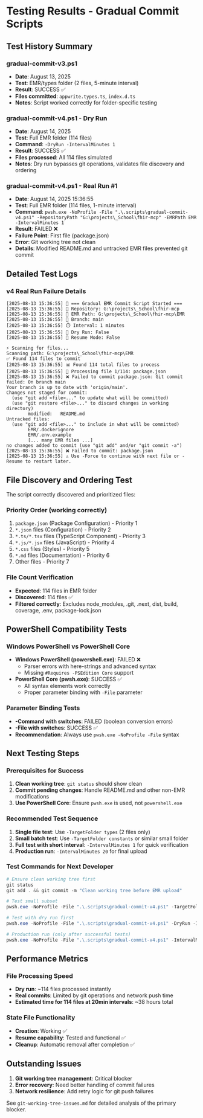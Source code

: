 # Testing Results - Gradual Commit Scripts

## Test History Summary

### gradual-commit-v3.ps1
- **Date**: August 13, 2025
- **Test**: EMR/types folder (2 files, 5-minute interval)
- **Result**: SUCCESS ✅
- **Files committed**: `appwrite.types.ts`, `index.d.ts`
- **Notes**: Script worked correctly for folder-specific testing

### gradual-commit-v4.ps1 - Dry Run
- **Date**: August 14, 2025 
- **Test**: Full EMR folder (114 files)
- **Command**: `-DryRun -IntervalMinutes 1`
- **Result**: SUCCESS ✅
- **Files processed**: All 114 files simulated
- **Notes**: Dry run bypasses git operations, validates file discovery and ordering

### gradual-commit-v4.ps1 - Real Run #1
- **Date**: August 14, 2025 15:36:55
- **Test**: Full EMR folder (114 files, 1-minute interval)
- **Command**: `pwsh.exe -NoProfile -File ".\.scripts\gradual-commit-v4.ps1" -RepositoryPath "G:\projects\_School\fhir-mcp" -EMRPath EMR -IntervalMinutes 1`
- **Result**: FAILED ❌
- **Failure Point**: First file (package.json)
- **Error**: Git working tree not clean
- **Details**: Modified README.md and untracked EMR files prevented git commit

## Detailed Test Logs

### v4 Real Run Failure Details
```
[2025-08-13 15:36:55] 🚀 === Gradual EMR Commit Script Started ===
[2025-08-13 15:36:55] 📁 Repository: G:\projects\_School\fhir-mcp  
[2025-08-13 15:36:55] 📂 EMR Path: G:\projects\_School\fhir-mcp\EMR
[2025-08-13 15:36:55] 🌿 Branch: main
[2025-08-13 15:36:55] ⏱️ Interval: 1 minutes
[2025-08-13 15:36:55] 🧪 Dry Run: False
[2025-08-13 15:36:55] 🔄 Resume Mode: False    

⚡ Scanning for files...
Scanning path: G:\projects\_School\fhir-mcp\EMR
✅ Found 114 files to commit
[2025-08-13 15:36:55] 📊 Found 114 total files to process
[2025-08-13 15:36:55] 📝 Processing file 1/114: package.json
[2025-08-13 15:36:55] ❌ Failed to commit package.json: Git commit failed: On branch main
Your branch is up to date with 'origin/main'.
Changes not staged for commit:
  (use "git add <file>..." to update what will be committed)
  (use "git restore <file>..." to discard changes in working directory)
        modified:   README.md
Untracked files:
  (use "git add <file>..." to include in what will be committed)
        EMR/.dockerignore
        EMR/.env.example
        [... many EMR files ...]
no changes added to commit (use "git add" and/or "git commit -a")
[2025-08-13 15:36:55] ❌ Failed to commit: package.json
[2025-08-13 15:36:55] ⚠️ Use -Force to continue with next file or -Resume to restart later.
```

## File Discovery and Ordering Test
The script correctly discovered and prioritized files:

### Priority Order (working correctly)
1. `package.json` (Package Configuration) - Priority 1
2. `*.json` files (Configuration) - Priority 2  
3. `*.ts/*.tsx` files (TypeScript Component) - Priority 3
4. `*.js/*.jsx` files (JavaScript) - Priority 4
5. `*.css` files (Styles) - Priority 5
6. `*.md` files (Documentation) - Priority 6
7. Other files - Priority 7

### File Count Verification
- **Expected**: 114 files in EMR folder
- **Discovered**: 114 files ✅
- **Filtered correctly**: Excludes node_modules, .git, .next, dist, build, coverage, .env, package-lock.json

## PowerShell Compatibility Tests

### Windows PowerShell vs PowerShell Core
- **Windows PowerShell (powershell.exe)**: FAILED ❌
  - Parser errors with here-strings and advanced syntax
  - Missing `#Requires -PSEdition Core` support
- **PowerShell Core (pwsh.exe)**: SUCCESS ✅
  - All syntax elements work correctly
  - Proper parameter binding with `-File` parameter

### Parameter Binding Tests
- **-Command with switches**: FAILED (boolean conversion errors)
- **-File with switches**: SUCCESS ✅
- **Recommendation**: Always use `pwsh.exe -NoProfile -File` syntax

## Next Testing Steps

### Prerequisites for Success
1. **Clean working tree**: `git status` should show clean
2. **Commit pending changes**: Handle README.md and other non-EMR modifications
3. **Use PowerShell Core**: Ensure `pwsh.exe` is used, not `powershell.exe`

### Recommended Test Sequence
1. **Single file test**: Use `-TargetFolder types` (2 files only)
2. **Small batch test**: Use `-TargetFolder constants` or similar small folder
3. **Full test with short interval**: `-IntervalMinutes 1` for quick verification
4. **Production run**: `-IntervalMinutes 20` for final upload

### Test Commands for Next Developer
```powershell
# Ensure clean working tree first
git status
git add . && git commit -m "Clean working tree before EMR upload"

# Test small subset
pwsh.exe -NoProfile -File ".\.scripts\gradual-commit-v4.ps1" -TargetFolder types -IntervalMinutes 1

# Test with dry run first
pwsh.exe -NoProfile -File ".\.scripts\gradual-commit-v4.ps1" -DryRun -IntervalMinutes 1

# Production run (only after successful tests)
pwsh.exe -NoProfile -File ".\.scripts\gradual-commit-v4.ps1" -IntervalMinutes 20
```

## Performance Metrics

### File Processing Speed
- **Dry run**: ~114 files processed instantly
- **Real commits**: Limited by git operations and network push time
- **Estimated time for 114 files at 20min intervals**: ~38 hours total

### State File Functionality
- **Creation**: Working ✅
- **Resume capability**: Tested and functional ✅ 
- **Cleanup**: Automatic removal after completion ✅

## Outstanding Issues
1. **Git working tree management**: Critical blocker
2. **Error recovery**: Need better handling of commit failures
3. **Network resilience**: Add retry logic for git push failures

See `git-working-tree-issues.md` for detailed analysis of the primary blocker.